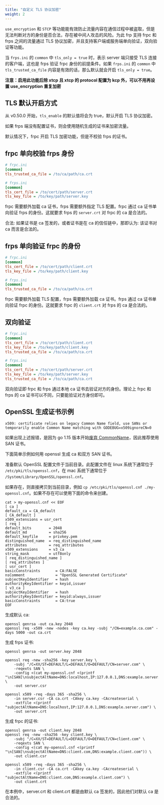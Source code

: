 ```yaml
---
title: "自定义 TLS 协议加密"
weight: 2
---
```


`use_encryption` 和 `STCP` 等功能能有效防止流量内容在通信过程中被盗取，但是无法判断对方的身份是否合法，存在被中间人攻击的风险。为此 frp 支持 frpc 和 frps 之间的流量通过 TLS 协议加密，并且支持客户端或服务端单向验证，双向验证等功能。

当 `frps.ini` 的 `common` 中 `tls_only = true` 时，表示 server 端只接受 TLS 连接的客户端，这也是 frps 验证 frpc 身份的前提条件。如果 `frps.ini` 的 `common` 中 `tls_trusted_ca_file` 内容是有效的话，那么默认就会开启 `tls_only = true`。

**注意：启用此功能后除 xtcp 且 xtcp 的 protocol 配置为 kcp 外，可以不用再设置 use_encryption 重复加密**

## TLS 默认开启方式

从 v0.50.0 开始，`tls_enable` 的默认值将会为 true，默认开启 TLS 协议加密。

如果 frps 端没有配置证书，则会使用随机生成的证书来加密流量。

默认情况下，frpc 开启 TLS 加密功能，但是不校验 frps 的证书。

## frpc 单向校验 frps 身份

```ini
# frpc.ini
[common]
tls_trusted_ca_file = /to/ca/path/ca.crt

# frps.ini
[common]
tls_cert_file = /to/cert/path/server.crt
tls_key_file = /to/key/path/server.key
```

frpc 需要额外加载 ca 证书，frps 需要额外指定 TLS 配置。frpc 通过 ca 证书单向验证 frps 
的身份。这就要求 frps 的 `server.crt` 对 frpc 的 ca 是合法的。

合法: 如果证书是 ca 签发的，或者证书是在 ca 的信任链中，那即认为: 该证书对 ca 而言是合法的。

## frps 单向验证 frpc 的身份

```ini
# frpc.ini
[common]
tls_cert_file = /to/cert/path/client.crt
tls_key_file = /to/key/path/client.key

# frps.ini
[common]
tls_trusted_ca_file = /to/ca/path/ca.crt
```

frpc 需要额外加载 TLS 配置，frps 需要额外加载 ca 证书。frps 通过 ca 证书单向验证 frpc 的身份。这就要求 frpc 的 `client.crt` 对 frps 的 ca 是合法的。

## 双向验证

```ini
# frpc.ini
[common]
tls_cert_file = /to/cert/path/client.crt
tls_key_file = /to/key/path/client.key
tls_trusted_ca_file = /to/ca/path/ca.crt

# frps.ini
[common]
tls_cert_file = /to/cert/path/server.crt
tls_key_file = /to/key/path/server.key
tls_trusted_ca_file = /to/ca/path/ca.crt
```

双向验证即 frpc 和 frps 通过本地 ca 证书去验证对方的身份。理论上 frpc 和 frps 的 ca 证书可以不同，只要能验证对方身份即可。

## OpenSSL 生成证书示例

`x509: certificate relies on legacy Common Name field, use SANs or temporarily
enable Common Name matching with GODEBUG=x509ignoreCN=0`

如果出现上述报错，是因为 go 1.15 版本开始[废弃 CommonName](https://golang.org/doc/go1.15#commonname)，因此推荐使用 SAN 证书。

下面简单示例如何用 openssl 生成 ca 和双方 SAN 证书。

准备默认 OpenSSL 配置文件于当前目录。此配置文件在 linux 系统下通常位于 `/etc/pki/tls/openssl.cnf`，在 mac 系统下通常位于 `/System/Library/OpenSSL/openssl.cnf`。

如果存在，则直接拷贝到当前目录，例如 `cp /etc/pki/tls/openssl.cnf ./my-openssl.cnf`。如果不存在可以使用下面的命令来创建。

```
cat > my-openssl.cnf << EOF
[ ca ]
default_ca = CA_default
[ CA_default ]
x509_extensions = usr_cert
[ req ]
default_bits        = 2048
default_md          = sha256
default_keyfile     = privkey.pem
distinguished_name  = req_distinguished_name
attributes          = req_attributes
x509_extensions     = v3_ca
string_mask         = utf8only
[ req_distinguished_name ]
[ req_attributes ]
[ usr_cert ]
basicConstraints       = CA:FALSE
nsComment              = "OpenSSL Generated Certificate"
subjectKeyIdentifier   = hash
authorityKeyIdentifier = keyid,issuer
[ v3_ca ]
subjectKeyIdentifier   = hash
authorityKeyIdentifier = keyid:always,issuer
basicConstraints       = CA:true
EOF
```

生成默认 ca:
```
openssl genrsa -out ca.key 2048
openssl req -x509 -new -nodes -key ca.key -subj "/CN=example.ca.com" -days 5000 -out ca.crt
```

生成 frps 证书:
```
openssl genrsa -out server.key 2048

openssl req -new -sha256 -key server.key \
    -subj "/C=XX/ST=DEFAULT/L=DEFAULT/O=DEFAULT/CN=server.com" \
    -reqexts SAN \
    -config <(cat my-openssl.cnf <(printf "\n[SAN]\nsubjectAltName=DNS:localhost,IP:127.0.0.1,DNS:example.server.com")) \
    -out server.csr

openssl x509 -req -days 365 -sha256 \
	-in server.csr -CA ca.crt -CAkey ca.key -CAcreateserial \
	-extfile <(printf "subjectAltName=DNS:localhost,IP:127.0.0.1,DNS:example.server.com") \
	-out server.crt
```

生成 frpc 的证书:
```
openssl genrsa -out client.key 2048
openssl req -new -sha256 -key client.key \
    -subj "/C=XX/ST=DEFAULT/L=DEFAULT/O=DEFAULT/CN=client.com" \
    -reqexts SAN \
    -config <(cat my-openssl.cnf <(printf "\n[SAN]\nsubjectAltName=DNS:client.com,DNS:example.client.com")) \
    -out client.csr

openssl x509 -req -days 365 -sha256 \
    -in client.csr -CA ca.crt -CAkey ca.key -CAcreateserial \
	-extfile <(printf "subjectAltName=DNS:client.com,DNS:example.client.com") \
	-out client.crt
```

在本例中，server.crt 和 client.crt 都是由默认 ca 签发的，因此他们对默认 ca 是合法的。
